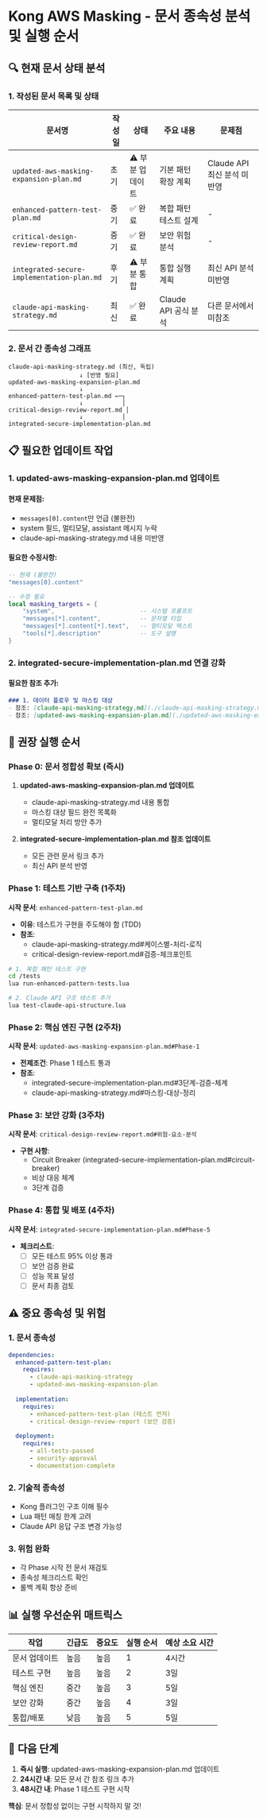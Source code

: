 # Kong AWS Masking - 문서 종속성 분석 및 실행 순서

## 🔍 현재 문서 상태 분석

### 1. 작성된 문서 목록 및 상태

| 문서명 | 작성일 | 상태 | 주요 내용 | 문제점 |
|--------|--------|------|-----------|---------|
| `updated-aws-masking-expansion-plan.md` | 초기 | ⚠️ 부분 업데이트 | 기본 패턴 확장 계획 | Claude API 최신 분석 미반영 |
| `enhanced-pattern-test-plan.md` | 중기 | ✅ 완료 | 복합 패턴 테스트 설계 | - |
| `critical-design-review-report.md` | 중기 | ✅ 완료 | 보안 위험 분석 | - |
| `integrated-secure-implementation-plan.md` | 후기 | ⚠️ 부분 통합 | 통합 실행 계획 | 최신 API 분석 미반영 |
| `claude-api-masking-strategy.md` | 최신 | ✅ 완료 | Claude API 공식 분석 | 다른 문서에서 미참조 |

### 2. 문서 간 종속성 그래프

```
claude-api-masking-strategy.md (최신, 독립)
                    ↓ [반영 필요]
updated-aws-masking-expansion-plan.md
                    ↓
enhanced-pattern-test-plan.md ←─┐
                    ↓           │
critical-design-review-report.md │
                    ↓           │
integrated-secure-implementation-plan.md
```

## 📋 필요한 업데이트 작업

### 1. updated-aws-masking-expansion-plan.md 업데이트

#### 현재 문제점:
- `messages[0].content`만 언급 (불완전)
- system 필드, 멀티모달, assistant 메시지 누락
- claude-api-masking-strategy.md 내용 미반영

#### 필요한 수정사항:
```lua
-- 현재 (불완전)
"messages[0].content"

-- 수정 필요
local masking_targets = {
    "system",                        -- 시스템 프롬프트
    "messages[*].content",           -- 문자열 타입
    "messages[*].content[*].text",   -- 멀티모달 텍스트
    "tools[*].description"           -- 도구 설명
}
```

### 2. integrated-secure-implementation-plan.md 연결 강화

#### 필요한 참조 추가:
```markdown
### 1. 데이터 플로우 및 마스킹 대상
- 참조: [claude-api-masking-strategy.md](./claude-api-masking-strategy.md) - Claude API 공식 분석
- 참조: [updated-aws-masking-expansion-plan.md](./updated-aws-masking-expansion-plan.md) - 패턴 확장 계획
```

## 🚀 권장 실행 순서

### Phase 0: 문서 정합성 확보 (즉시)

1. **updated-aws-masking-expansion-plan.md 업데이트**
   - claude-api-masking-strategy.md 내용 통합
   - 마스킹 대상 필드 완전 목록화
   - 멀티모달 처리 방안 추가

2. **integrated-secure-implementation-plan.md 참조 업데이트**
   - 모든 관련 문서 링크 추가
   - 최신 API 분석 반영

### Phase 1: 테스트 기반 구축 (1주차)

**시작 문서**: `enhanced-pattern-test-plan.md`
- **이유**: 테스트가 구현을 주도해야 함 (TDD)
- **참조**: 
  - claude-api-masking-strategy.md#케이스별-처리-로직
  - critical-design-review-report.md#검증-체크포인트

```bash
# 1. 복합 패턴 테스트 구현
cd /tests
lua run-enhanced-pattern-tests.lua

# 2. Claude API 구조 테스트 추가
lua test-claude-api-structure.lua
```

### Phase 2: 핵심 엔진 구현 (2주차)

**시작 문서**: `updated-aws-masking-expansion-plan.md#Phase-1`
- **전제조건**: Phase 1 테스트 통과
- **참조**:
  - integrated-secure-implementation-plan.md#3단계-검증-체계
  - claude-api-masking-strategy.md#마스킹-대상-정리

### Phase 3: 보안 강화 (3주차)

**시작 문서**: `critical-design-review-report.md#위험-요소-분석`
- **구현 사항**:
  - Circuit Breaker (integrated-secure-implementation-plan.md#circuit-breaker)
  - 비상 대응 체계
  - 3단계 검증

### Phase 4: 통합 및 배포 (4주차)

**시작 문서**: `integrated-secure-implementation-plan.md#Phase-5`
- **체크리스트**:
  - [ ] 모든 테스트 95% 이상 통과
  - [ ] 보안 검증 완료
  - [ ] 성능 목표 달성
  - [ ] 문서 최종 검토

## ⚠️ 중요 종속성 및 위험

### 1. 문서 종속성
```yaml
dependencies:
  enhanced-pattern-test-plan:
    requires:
      - claude-api-masking-strategy
      - updated-aws-masking-expansion-plan
  
  implementation:
    requires:
      - enhanced-pattern-test-plan (테스트 먼저)
      - critical-design-review-report (보안 검증)
    
  deployment:
    requires:
      - all-tests-passed
      - security-approval
      - documentation-complete
```

### 2. 기술적 종속성
- Kong 플러그인 구조 이해 필수
- Lua 패턴 매칭 한계 고려
- Claude API 응답 구조 변경 가능성

### 3. 위험 완화
- 각 Phase 시작 전 문서 재검토
- 종속성 체크리스트 확인
- 롤백 계획 항상 준비

## 📊 실행 우선순위 매트릭스

| 작업 | 긴급도 | 중요도 | 실행 순서 | 예상 소요 시간 |
|------|--------|--------|-----------|----------------|
| 문서 업데이트 | 높음 | 높음 | 1 | 4시간 |
| 테스트 구현 | 높음 | 높음 | 2 | 3일 |
| 핵심 엔진 | 중간 | 높음 | 3 | 5일 |
| 보안 강화 | 중간 | 높음 | 4 | 3일 |
| 통합/배포 | 낮음 | 높음 | 5 | 5일 |

## 🎯 다음 단계

1. **즉시 실행**: updated-aws-masking-expansion-plan.md 업데이트
2. **24시간 내**: 모든 문서 간 참조 링크 추가
3. **48시간 내**: Phase 1 테스트 구현 시작

**핵심**: 문서 정합성 없이는 구현 시작하지 말 것!